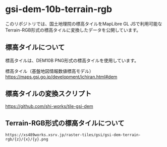 # gsi-dem-10b-terrain-rgb
このリポジトリでは、国土地理院の標高タイルをMapLibre GL JSで利用可能なTerrain-RGB形式の標高タイルに変換したデータを公開しています。

## 標高タイルについて
標高タイルは、DEM10B PNG形式の標高タイルを使用しています。

標高タイル（基盤地図情報数値標高モデル）  
https://maps.gsi.go.jp/development/ichiran.html#dem

## 標高タイルの変換スクリプト
https://github.com/shi-works/tile-gsi-dem

## Terrain-RGB形式の標高タイルについて

`https://xs489works.xsrv.jp/raster-tiles/gsi/gsi-dem-terrain-rgb/{z}/{x}/{y}.png`

